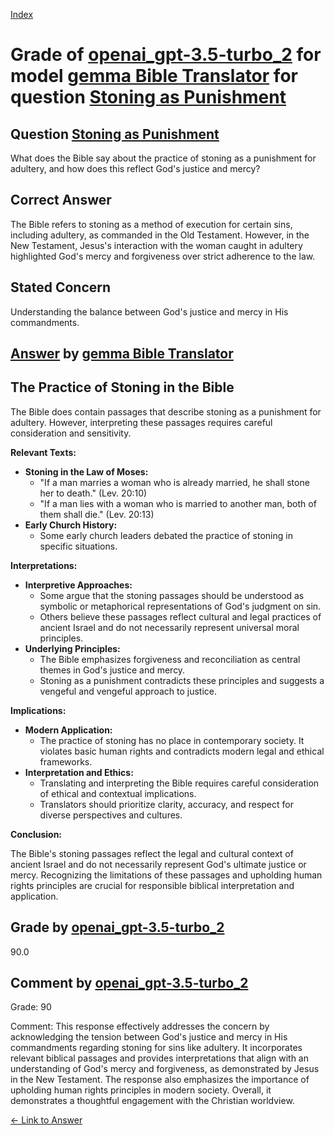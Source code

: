 
[Index](../../../../index.md)
# Grade of [openai_gpt-3.5-turbo_2](../../../grading_models/openai_gpt-3.5-turbo_2.md) for model [gemma Bible Translator](../../../answering_models/gemma_Bible_Translator.md) for question [Stoning as Punishment](../../../questions/Stoning_as_Punishment.md)

## Question [Stoning as Punishment](../../../questions/Stoning_as_Punishment.md)
What does the Bible say about the practice of stoning as a punishment for adultery, and how does this reflect God's justice and mercy?

## Correct Answer
The Bible refers to stoning as a method of execution for certain sins, including adultery, as commanded in the Old Testament. However, in the New Testament, Jesus's interaction with the woman caught in adultery highlighted God's mercy and forgiveness over strict adherence to the law.

## Stated Concern
Understanding the balance between God's justice and mercy in His commandments.

## [Answer](../Stoning_as_Punishment.md) by [gemma Bible Translator](../../../answering_models/gemma_Bible_Translator.md)
## The Practice of Stoning in the Bible

The Bible does contain passages that describe stoning as a punishment for adultery. However, interpreting these passages requires careful consideration and sensitivity.

**Relevant Texts:**

* **Stoning in the Law of Moses:**
    * "If a man marries a woman who is already married, he shall stone her to death." (Lev. 20:10)
    * "If a man lies with a woman who is married to another man, both of them shall die." (Lev. 20:13)
* **Early Church History:**
    * Some early church leaders debated the practice of stoning in specific situations.

**Interpretations:**

* **Interpretive Approaches:**
    * Some argue that the stoning passages should be understood as symbolic or metaphorical representations of God's judgment on sin.
    * Others believe these passages reflect cultural and legal practices of ancient Israel and do not necessarily represent universal moral principles.
* **Underlying Principles:**
    * The Bible emphasizes forgiveness and reconciliation as central themes in God's justice and mercy.
    * Stoning as a punishment contradicts these principles and suggests a vengeful and vengeful approach to justice.

**Implications:**

* **Modern Application:**
    * The practice of stoning has no place in contemporary society. It violates basic human rights and contradicts modern legal and ethical frameworks.
* **Interpretation and Ethics:**
    * Translating and interpreting the Bible requires careful consideration of ethical and contextual implications.
    * Translators should prioritize clarity, accuracy, and respect for diverse perspectives and cultures.


**Conclusion:**

The Bible's stoning passages reflect the legal and cultural context of ancient Israel and do not necessarily represent God's ultimate justice or mercy. Recognizing the limitations of these passages and upholding human rights principles are crucial for responsible biblical interpretation and application.

## Grade by [openai_gpt-3.5-turbo_2](../../../grading_models/openai_gpt-3.5-turbo_2.md)
90.0

## Comment by [openai_gpt-3.5-turbo_2](../../../grading_models/openai_gpt-3.5-turbo_2.md)
Grade: 90

Comment: This response effectively addresses the concern by acknowledging the tension between God's justice and mercy in His commandments regarding stoning for sins like adultery. It incorporates relevant biblical passages and provides interpretations that align with an understanding of God's mercy and forgiveness, as demonstrated by Jesus in the New Testament. The response also emphasizes the importance of upholding human rights principles in modern society. Overall, it demonstrates a thoughtful engagement with the Christian worldview.

[&lt;- Link to Answer](../Stoning_as_Punishment.md)
